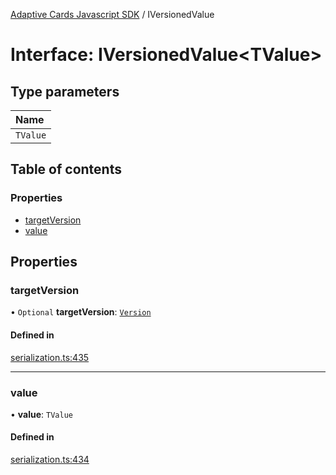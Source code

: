 [Adaptive Cards Javascript SDK](../README.md) / IVersionedValue

# Interface: IVersionedValue<TValue\>

## Type parameters

| Name |
| :------ |
| `TValue` |

## Table of contents

### Properties

- [targetVersion](IVersionedValue.md#targetversion)
- [value](IVersionedValue.md#value)

## Properties

### targetVersion

• `Optional` **targetVersion**: [`Version`](../classes/Version.md)

#### Defined in

[serialization.ts:435](https://github.com/asseco-see/AdaptiveCards/blob/d5d2c7b75/source/nodejs/adaptivecards/src/serialization.ts#L435)

___

### value

• **value**: `TValue`

#### Defined in

[serialization.ts:434](https://github.com/asseco-see/AdaptiveCards/blob/d5d2c7b75/source/nodejs/adaptivecards/src/serialization.ts#L434)
